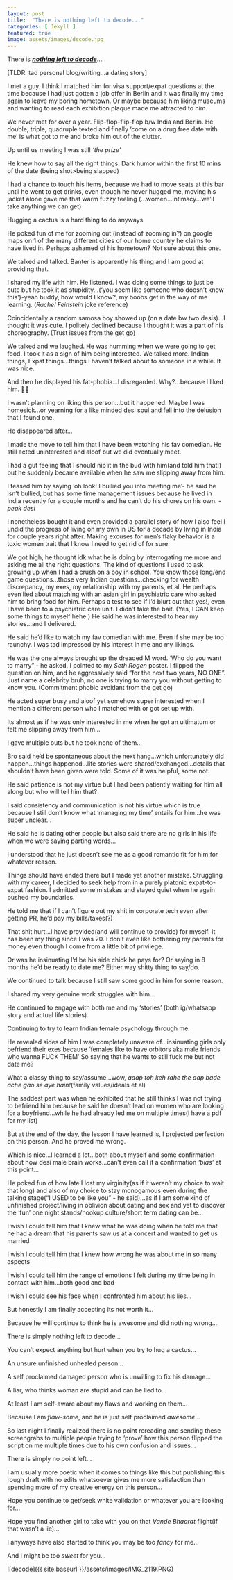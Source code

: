 ```yaml
---
layout: post
title:  "There is nothing left to decode..."
categories: [ Jekyll ]
featured: true
image: assets/images/decode.jpg
---
```


There is [***nothing left to decode***](https://open.spotify.com/track/17wMOhLqVB3DRCmTaLjwVM?si=74fc8d3f50b74f0e)...

[TLDR: tad personal blog/writing...a dating story]

I met a guy. I think I matched him for visa support/expat questions at the time because I had just gotten a job offer in Berlin and it was finally my time again to leave my boring hometown. Or maybe because him liking museums and wanting to read each exhibition plaque made me attracted to him.

We never met for over a year. Flip-flop-flip-flop b/w India and Berlin. He double, triple, quadruple texted and finally ‘come on a drug free date with me’ is what got to me and broke him out of the clutter.

Up until us meeting I was still _‘the prize’_

He knew how to say all the right things. Dark humor within the first 10 mins of the date (being shot>being slapped)

I had a chance to touch his items, because we had to move seats at this bar until he went to get drinks, even though he never hugged me, moving his jacket alone gave me that warm fuzzy feeling (...women...intimacy...we’ll take anything we can get)

Hugging a cactus is a hard thing to do anyways.

He poked fun of me for zooming out (instead of zooming in?) on google maps on 1 of the many different cities of our home country he claims to have lived in. Perhaps ashamed of his hometown? Not sure about this one.

We talked and talked. Banter is apparently his thing and I am good at providing that.

I shared my life with him. He listened. I was doing some things to just be cute but he took it as stupidity...(‘you seem like someone who doesn’t know this’)-yeah buddy, how would I know?, my boobs get in the way of me learning. (_Rachel Feinstein_ joke reference)

Coincidentally a random samosa boy showed up (on a date bw two desis)...I thought it was cute. I politely declined because I thought it was a part of his choreography. (Trust issues from the get go)

We talked and we laughed. He was humming when we were going to get food. I took it as a sign of him being interested. We talked more. Indian things, Expat things...things I haven’t talked about to someone in a while. It was nice.

And then he displayed his fat-phobia...I disregarded. Why?...because I liked him. 🤦‍♀️

I wasn’t planning on liking this person...but it happened. Maybe I was homesick...or yearning for a like minded desi soul and fell into the delusion that I found one.

He disappeared after...

I made the move to tell him that I have been watching his fav comedian. He still acted uninterested and aloof but we did eventually meet.

I had a gut feeling that I should nip it in the bud with him(and told him that!) but he suddenly became available when he saw me slipping away from him.

I teased him by saying ‘oh look! I bullied you into meeting me’- he said he isn’t bullied, but has some time management issues because he lived in India recently for a couple months and he can’t do his chores on his own. - _peak desi_

I nonetheless bought it and even provided a parallel story of how I also feel I undid the progress of living on my own in US for a decade by living in India for couple years right after. Making excuses for men’s flaky behavior is a toxic women trait that I know I need to get rid of for sure.

We got high, he thought idk what he is doing by interrogating me more and asking me all the right questions. The kind of questions I used to ask growing up when I had a crush on a boy in school. You know those long/end game questions...those very Indian questions...checking for wealth discrepancy, my exes, my relationship with my parents, et al. He perhaps even lied about matching with an asian girl in psychiatric care who asked him to bring food for him. Perhaps a test to see if I’d blurt out that yes!, even I have been to a psychiatric care unit. I didn’t take the bait. (Yes, I CAN keep some things to myself hehe.) He said he was interested to hear my stories...and I delivered.

He said he’d like to watch my fav comedian with me. Even if she may be too raunchy. I was tad impressed by his interest in me and my likings.

He was the one always brought up the dreaded M word. ‘Who do you want to marry” - he asked. I pointed to my _Seth Rogen_ poster. I flipped the question on him, and he aggressively said “for the next two years, NO ONE”. Just name a celebrity bruh, no one is trying to marry you without getting to know you. (Commitment phobic avoidant from the get go)

He acted super busy and aloof yet somehow super interested when I mention a different person who I matched with or got set up with.

Its almost as if he was only interested in me when he got an ultimatum or felt me slipping away from him...

I gave multiple outs but he took none of them...

Bro said he’d be spontaneous about the next hang...which unfortunately did happen...things happened...life stories were shared/exchanged...details that shouldn’t have been given were told. Some of it was helpful, some not.

He said patience is not my virtue but I had been patiently waiting for him all along but who will tell him that?

I said consistency and communication is not his virtue which is true because I still don’t know what ‘managing my time’ entails for him…he was super unclear…

He said he is dating other people but also said there are no girls in his life when we were saying parting words...

I understood that he just doesn’t see me as a good romantic fit for him for whatever reason.

Things should have ended there but I made yet another mistake. Struggling with my career, I decided to seek help from in a purely platonic expat-to-expat fashion. I admitted some mistakes and stayed quiet when he again pushed my boundaries.

He told me that if I can’t figure out my shit in corporate tech even after getting PR, he’d pay my bills/taxes(?)

That shit hurt...I have provided(and will continue to provide) for myself. It has been my thing since I was 20. I don’t even like bothering my parents for money even though I come from a little bit of privilege. 

Or was he insinuating I’d be his side chick he pays for? Or saying in 8 months he’d be ready to date me? Either way shitty thing to say/do.

We continued to talk because I still saw some good in him for some reason.

I shared my very genuine work struggles with him...

He continued to engage with both me and my ‘stories’ (both ig/whatsapp story and actual life stories)

Continuing to try to learn Indian female psychology through me.

He revealed sides of him I was completely unaware of...insinuating girls only befriend their exes because ‘females like to have orbitors aka male friends who wanna FUCK THEM’ So saying that he wants to still fuck me but not date me?

What a classy thing to say/assume...wow, _aaap toh keh rahe the aap bade ache gao se aye hain!_(family values/ideals et al)

The saddest part was when he exhibited that he still thinks I was not trying to befriend him because he said he doesn’t lead on women who are looking for a boyfriend...while he had already led me on multiple times(I have a pdf for my list)

But at the end of the day, the lesson I have learned is, I projected perfection on this person. And he proved me wrong. 

Which is nice...I learned a lot...both about myself and some confirmation about how desi male brain works...can’t even call it a confirmation _‘bias’_ at this point...

He poked fun of how late I lost my virginity(as if it weren’t my choice to wait that long) and also of my choice to stay monogamous even during the talking stage(“I USED to be like you” - he said)...as if I am some kind of unfinished project/living in oblivion about dating and sex and yet to discover the ‘fun’  one night stands/hookup culture/short term dating can be...

I wish I could tell him that I knew what he was doing when he told me that he had a dream that his parents saw us at a concert and wanted to get us married

I wish I could tell him that I knew how wrong he was about me in so many aspects

I wish I could tell him the range of emotions I felt during my time being in contact with him...both good and bad

I wish I could see his face when I confronted him about his lies...

But honestly I am finally accepting its not worth it...

Because he will continue to think he is awesome and did nothing wrong...

There is simply nothing left to decode...

You can’t expect anything but hurt when you try to hug a cactus...

An unsure unfinished unhealed person...

A self proclaimed damaged person who is unwilling to fix his damage...

A liar, who thinks woman are stupid and can be lied to...

At least I am self-aware about my flaws and working on them...

Because I am _flaw-some_, and he is just self proclaimed _awesome_...

So last night I finally realized there is no point rereading and sending these screengrabs to multiple people trying to ‘prove’ how this person flipped the script on me multiple times due to his own confusion and issues...

There is simply no point left...

I am usually more poetic when it comes to things like this but publishing this rough draft with no edits whatsoever gives me more satisfaction than spending more of my creative energy on this person...

Hope you continue to get/seek white validation or whatever you are looking for...

Hope you find another girl to take with you on that _Vande Bhaarat_ flight(if that wasn’t a lie)...

I anyways have also started to think you may be too _fancy_ for me...

And I might be too _sweet_ for you...

![decode]({{ site.baseurl }}/assets/images/IMG_2119.PNG)

